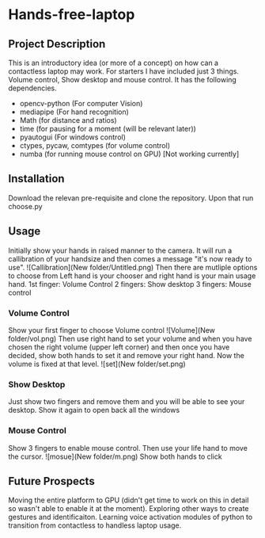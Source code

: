 # Hands-free-laptop
## Project Description 
This is an introductory idea (or more of a concept) on how can a contactless laptop may work. For starters I have included just 3 things. Volume control, Show desktop and mouse control. It has the following dependencies. 
- opencv-python (For computer Vision)
- mediapipe (For hand recognition)
- Math (for distance and ratios)
- time (for pausing for a moment (will be relevant later))
- pyautogui (For windows control)
- ctypes, pycaw, comtypes (for volume control)
- numba (for running mouse control on GPU) [Not working currently]
## Installation
Download the relevan pre-requisite and clone the repository. Upon that run choose.py
## Usage 
Initially show your hands in raised manner to the camera. It will run a callibration of your handsize and then comes a message "it's now ready to use".
![Callibration](New folder/Untitled.png)
Then there are mutliple options to choose from 
Left hand is your chooser and right hand is your main usage hand. 
1st finger: Volume Control 
2 fingers: Show desktop 
3 fingers: Mouse control 
### Volume Control
Show your first finger to choose Volume control
![Volume](New folder/vol.png)
Then use right hand to set your volume and when you have chosen the right volume (upper left corner)
and then once you have decided, show both hands to set it and remove your right hand. Now the volume is fixed at that level. 
![set](New folder/set.png)
### Show Desktop
Just show two fingers and remove them and you will be able to see your desktop. Show it again to open back all the windows 
### Mouse Control 
Show 3 fingers to enable mouse control. Then use your life hand to move the cursor.
![mosue](New folder/m.png)
Show both hands to click 
## Future Prospects 
Moving the entire platform to GPU (didn't get time to work on this in detail so wasn't able to enable it at the moment). Exploring other ways to create gestures and identificaiton. 
Learning voice activation modules of python to transition from contactless to handless laptop usage. 
